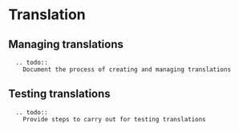 # Translation

## Managing translations

```eval_rst 
  .. todo:: 
    Document the process of creating and managing translations
```


## Testing translations

```eval_rst 
  .. todo:: 
    Provide steps to carry out for testing translations
```
